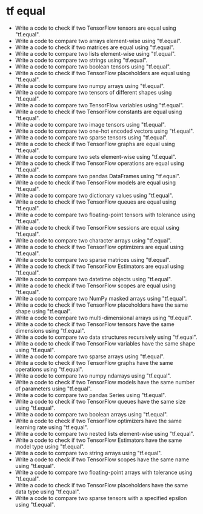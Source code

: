 # tf equal

- Write a code to check if two TensorFlow tensors are equal using "tf.equal".
- Write a code to compare two arrays element-wise using "tf.equal".
- Write a code to check if two matrices are equal using "tf.equal".
- Write a code to compare two lists element-wise using "tf.equal".
- Write a code to compare two strings using "tf.equal".
- Write a code to compare two boolean tensors using "tf.equal".
- Write a code to check if two TensorFlow placeholders are equal using "tf.equal".
- Write a code to compare two numpy arrays using "tf.equal".
- Write a code to compare two tensors of different shapes using "tf.equal".
- Write a code to compare two TensorFlow variables using "tf.equal".
- Write a code to check if two TensorFlow constants are equal using "tf.equal".
- Write a code to compare two image tensors using "tf.equal".
- Write a code to compare two one-hot encoded vectors using "tf.equal".
- Write a code to compare two sparse tensors using "tf.equal".
- Write a code to check if two TensorFlow graphs are equal using "tf.equal".
- Write a code to compare two sets element-wise using "tf.equal".
- Write a code to check if two TensorFlow operations are equal using "tf.equal".
- Write a code to compare two pandas DataFrames using "tf.equal".
- Write a code to check if two TensorFlow models are equal using "tf.equal".
- Write a code to compare two dictionary values using "tf.equal".
- Write a code to check if two TensorFlow queues are equal using "tf.equal".
- Write a code to compare two floating-point tensors with tolerance using "tf.equal".
- Write a code to check if two TensorFlow sessions are equal using "tf.equal".
- Write a code to compare two character arrays using "tf.equal".
- Write a code to check if two TensorFlow optimizers are equal using "tf.equal".
- Write a code to compare two sparse matrices using "tf.equal".
- Write a code to check if two TensorFlow Estimators are equal using "tf.equal".
- Write a code to compare two datetime objects using "tf.equal".
- Write a code to check if two TensorFlow scopes are equal using "tf.equal".
- Write a code to compare two NumPy masked arrays using "tf.equal".
- Write a code to check if two TensorFlow placeholders have the same shape using "tf.equal".
- Write a code to compare two multi-dimensional arrays using "tf.equal".
- Write a code to check if two TensorFlow tensors have the same dimensions using "tf.equal".
- Write a code to compare two data structures recursively using "tf.equal".
- Write a code to check if two TensorFlow variables have the same shape using "tf.equal".
- Write a code to compare two sparse arrays using "tf.equal".
- Write a code to check if two TensorFlow graphs have the same operations using "tf.equal".
- Write a code to compare two numpy ndarrays using "tf.equal".
- Write a code to check if two TensorFlow models have the same number of parameters using "tf.equal".
- Write a code to compare two pandas Series using "tf.equal".
- Write a code to check if two TensorFlow queues have the same size using "tf.equal".
- Write a code to compare two boolean arrays using "tf.equal".
- Write a code to check if two TensorFlow optimizers have the same learning rate using "tf.equal".
- Write a code to compare two nested lists element-wise using "tf.equal".
- Write a code to check if two TensorFlow Estimators have the same model type using "tf.equal".
- Write a code to compare two string arrays using "tf.equal".
- Write a code to check if two TensorFlow scopes have the same name using "tf.equal".
- Write a code to compare two floating-point arrays with tolerance using "tf.equal".
- Write a code to check if two TensorFlow placeholders have the same data type using "tf.equal".
- Write a code to compare two sparse tensors with a specified epsilon using "tf.equal".